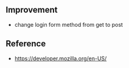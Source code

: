 
## Improvement
- change login form method from get to post
## Reference  
- https://developer.mozilla.org/en-US/ 